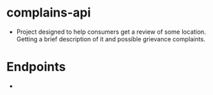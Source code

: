 # complains-api

-   Project designed to help consumers get a review of some location. Getting a brief description of it and possible grievance complaints.

# Endpoints

- 
